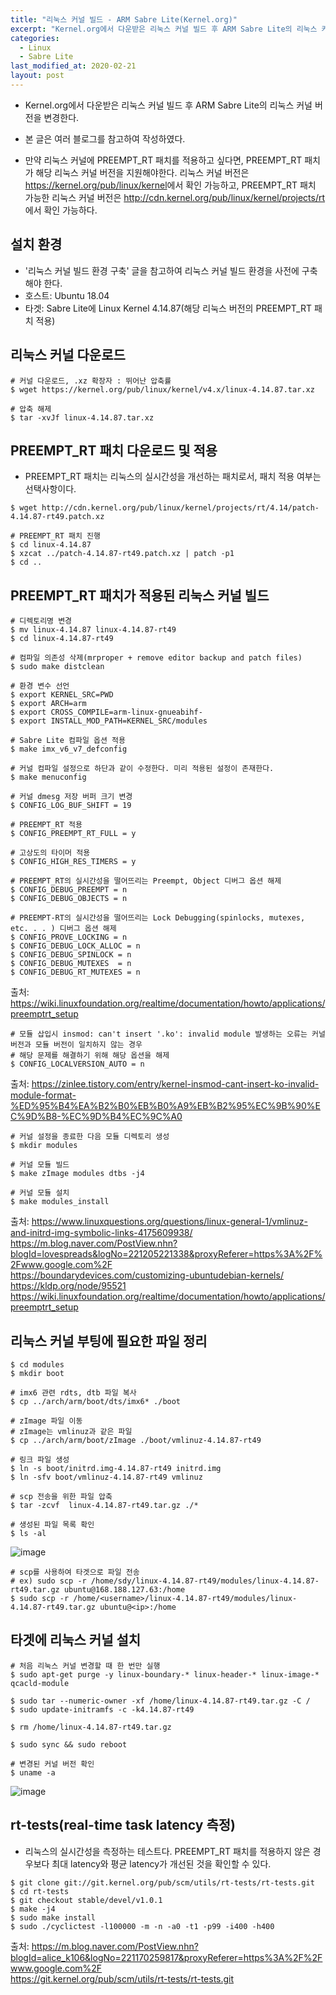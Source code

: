 ```yaml
---
title: "리눅스 커널 빌드 - ARM Sabre Lite(Kernel.org)"
excerpt: "Kernel.org에서 다운받은 리눅스 커널 빌드 후 ARM Sabre Lite의 리눅스 커널 버전을 변경한다."
categories:
  - Linux
  - Sabre Lite
last_modified_at: 2020-02-21
layout: post
---
```

- Kernel.org에서 다운받은 리눅스 커널 빌드 후 ARM Sabre Lite의 리눅스 커널 버전을 변경한다.

- 본 글은 여러 블로그를 참고하여 작성하였다.
- 만약 리눅스 커널에 PREEMPT_RT 패치를 적용하고 싶다면, PREEMPT_RT 패치가 해당 리눅스 커널 버전을 지원해야한다. 리눅스 커널 버전은 <https://kernel.org/pub/linux/kernel>에서 확인 가능하고, PREEMPT_RT 패치 가능한 리눅스 커널 버전은 <http://cdn.kernel.org/pub/linux/kernel/projects/rt>에서 확인 가능하다.



## 설치 환경
- '리눅스 커널 빌드 환경 구축' 글을 참고하여 리눅스 커널 빌드 환경을 사전에 구축해야 한다.
- 호스트: Ubuntu 18.04
- 타겟: Sabre Lite에 Linux Kernel 4.14.87(해당 리눅스 버전의 PREEMPT_RT 패치 적용)



## 리눅스 커널 다운로드
```
# 커널 다운로드, .xz 확장자 : 뛰어난 압축률
$ wget https://kernel.org/pub/linux/kernel/v4.x/linux-4.14.87.tar.xz

# 압축 해제
$ tar -xvJf linux-4.14.87.tar.xz
```



## PREEMPT_RT 패치 다운로드 및 적용 
- PREEMPT_RT 패치는 리눅스의 실시간성을 개선하는 패치로서, 패치 적용 여부는 선택사항이다.

```
$ wget http://cdn.kernel.org/pub/linux/kernel/projects/rt/4.14/patch-4.14.87-rt49.patch.xz

# PREEMPT_RT 패치 진행 
$ cd linux-4.14.87
$ xzcat ../patch-4.14.87-rt49.patch.xz | patch -p1
$ cd ..
```



## PREEMPT_RT 패치가 적용된 리눅스 커널 빌드 
```
# 디렉토리명 변경
$ mv linux-4.14.87 linux-4.14.87-rt49
$ cd linux-4.14.87-rt49 

# 컴파일 의존성 삭제(mrproper + remove editor backup and patch files)
$ sudo make distclean

# 환경 변수 선언
$ export KERNEL_SRC=PWD
$ export ARCH=arm
$ export CROSS_COMPILE=arm-linux-gnueabihf-
$ export INSTALL_MOD_PATH=KERNEL_SRC/modules

# Sabre Lite 컴파일 옵션 적용 
$ make imx_v6_v7_defconfig

# 커널 컴파일 설정으로 하단과 같이 수정한다. 미리 적용된 설정이 존재한다.
$ make menuconfig

# 커널 dmesg 저장 버퍼 크기 변경
$ CONFIG_LOG_BUF_SHIFT = 19

# PREEMPT_RT 적용
$ CONFIG_PREEMPT_RT_FULL = y

# 고상도의 타이머 적용
$ CONFIG_HIGH_RES_TIMERS = y

# PREEMPT_RT의 실시간성을 떨어뜨리는 Preempt, Object 디버그 옵션 해제
$ CONFIG_DEBUG_PREEMPT = n
$ CONFIG_DEBUG_OBJECTS = n

# PREEMPT-RT의 실시간성을 떨어뜨리는 Lock Debugging(spinlocks, mutexes, etc. . . ) 디버그 옵션 해제
$ CONFIG_PROVE_LOCKING = n
$ CONFIG_DEBUG_LOCK_ALLOC = n 
$ CONFIG_DEBUG_SPINLOCK = n 
$ CONFIG_DEBUG_MUTEXES  = n 
$ CONFIG_DEBUG_RT_MUTEXES = n
```

출처: <https://wiki.linuxfoundation.org/realtime/documentation/howto/applications/preemptrt_setup>

```
# 모듈 삽입시 insmod: can't insert '.ko': invalid module 발생하는 오류는 커널 버전과 모듈 버전이 일치하지 않는 경우
# 해당 문제를 해결하기 위해 해당 옵션을 해제
$ CONFIG_LOCALVERSION_AUTO = n
```

출처: <https://zinlee.tistory.com/entry/kernel-insmod-cant-insert-ko-invalid-module-format-%ED%95%B4%EA%B2%B0%EB%B0%A9%EB%B2%95%EC%9B%90%EC%9D%B8-%EC%9D%B4%EC%9C%A0>

```
# 커널 설정을 종료한 다음 모듈 디렉토리 생성
$ mkdir modules

# 커널 모듈 빌드 
$ make zImage modules dtbs -j4

# 커널 모듈 설치 
$ make modules_install
```

출처: <https://www.linuxquestions.org/questions/linux-general-1/vmlinuz-and-initrd-img-symbolic-links-4175609938/><br>
<https://m.blog.naver.com/PostView.nhn?blogId=lovespreads&logNo=221205221338&proxyReferer=https%3A%2F%2Fwww.google.com%2F><br>
<https://boundarydevices.com/customizing-ubuntudebian-kernels/><br>
<https://kldp.org/node/95521><br>
<https://wiki.linuxfoundation.org/realtime/documentation/howto/applications/preemptrt_setup>



## 리눅스 커널 부팅에 필요한 파일 정리
```
$ cd modules 
$ mkdir boot 

# imx6 관련 rdts, dtb 파일 복사
$ cp ../arch/arm/boot/dts/imx6* ./boot 

# zImage 파일 이동 
# zImage는 vmlinuz과 같은 파일
$ cp ../arch/arm/boot/zImage ./boot/vmlinuz-4.14.87-rt49

# 링크 파일 생성 
$ ln -s boot/initrd.img-4.14.87-rt49 initrd.img
$ ln -sfv boot/vmlinuz-4.14.87-rt49 vmlinuz

# scp 전송을 위한 파일 압축 
$ tar -zcvf  linux-4.14.87-rt49.tar.gz ./*

# 생성된 파일 목록 확인
$ ls -al
```

![image](/assets/images/2020-02-21-Linux5/image1.png)

```
# scp를 사용하여 타겟으로 파일 전송
# ex) sudo scp -r /home/sdy/linux-4.14.87-rt49/modules/linux-4.14.87-rt49.tar.gz ubuntu@168.188.127.63:/home
$ sudo scp -r /home/<username>/linux-4.14.87-rt49/modules/linux-4.14.87-rt49.tar.gz ubuntu@<ip>:/home 
```



## 타겟에 리눅스 커널 설치
```
# 처음 리눅스 커널 변경할 때 한 번만 실행 
$ sudo apt-get purge -y linux-boundary-* linux-header-* linux-image-* qcacld-module

$ sudo tar --numeric-owner -xf /home/linux-4.14.87-rt49.tar.gz -C /
$ sudo update-initramfs -c -k4.14.87-rt49

$ rm /home/linux-4.14.87-rt49.tar.gz

$ sudo sync && sudo reboot

# 변경된 커널 버전 확인
$ uname -a
```

![image](/assets/images/2020-02-21-Linux5/image2.png)



## rt-tests(real-time task latency 측정)
- 리눅스의 실시간성을 측정하는 테스트다. PREEMPT_RT 패치를 적용하지 않은 경우보다 최대 latency와 평균 latency가 개선된 것을 확인할 수 있다. 

```
$ git clone git://git.kernel.org/pub/scm/utils/rt-tests/rt-tests.git
$ cd rt-tests
$ git checkout stable/devel/v1.0.1
$ make -j4
$ sudo make install
$ sudo ./cyclictest -l100000 -m -n -a0 -t1 -p99 -i400 -h400
```

출처: <https://m.blog.naver.com/PostView.nhn?blogId=alice_k106&logNo=221170259817&proxyReferer=https%3A%2F%2Fwww.google.com%2F><br>
<https://git.kernel.org/pub/scm/utils/rt-tests/rt-tests.git>

